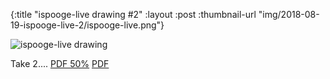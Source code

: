 {:title "ispooge-live drawing #2"
 :layout :post
 :thumbnail-url "img/2018-08-19-ispooge-live-2/ispooge-live.png"}
 
 ![ispooge-live drawing](img/2018-08-19-ispooge-live-2/ispooge-live.png)
 
 Take 2.... [PDF 50%](img/2018-08-19-ispooge-live-2/ispooge-live.pdf) [PDF](img/2018-08-19-ispooge-live-2/ispooge-live-50.pdf)